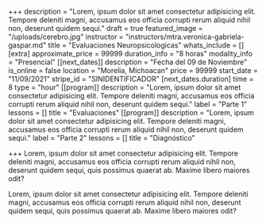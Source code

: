 +++
description = "Lorem, ipsum dolor sit amet consectetur adipisicing elit. Tempore deleniti magni, accusamus eos officia corrupti rerum aliquid nihil non, deserunt quidem sequi."
draft = true
featured_image = "/uploads/cerebro.jpg"
instructor = "instructors/mtra.veronica-gabriela-gaspar.md"
title = "Evaluaciones Neuropsicologicas"
whats_include = []
[extra]
approximate_price = 99999
duration_info = "8 horas"
modality_info = "Presencial"
[[next_dates]]
description = "Fecha del 09 de Noviembre"
is_online = false
location = "Morelia, Michoacan"
price = 99999
start_date = "11/09/2021"
stripe_id = "SINIDENTIFICADOR"
[next_dates.duration]
time = 8
type = "hour"
[[program]]
description = "Lorem, ipsum dolor sit amet consectetur adipisicing elit. Tempore deleniti magni, accusamus eos officia corrupti rerum aliquid nihil non, deserunt quidem sequi."
label = "Parte 1"
lessons = []
title = "Evaluaciones"
[[program]]
description = "Lorem, ipsum dolor sit amet consectetur adipisicing elit. Tempore deleniti magni, accusamus eos officia corrupti rerum aliquid nihil non, deserunt quidem sequi."
label = "Parte 2"
lessons = []
title = "Diagnóstico"

+++
Lorem, ipsum dolor sit amet consectetur adipisicing elit. Tempore deleniti magni, accusamus eos officia corrupti rerum aliquid nihil non, deserunt quidem sequi, quis possimus quaerat ab. Maxime libero maiores odit?

Lorem, ipsum dolor sit amet consectetur adipisicing elit. Tempore deleniti magni, accusamus eos officia corrupti rerum aliquid nihil non, deserunt quidem sequi, quis possimus quaerat ab. Maxime libero maiores odit?